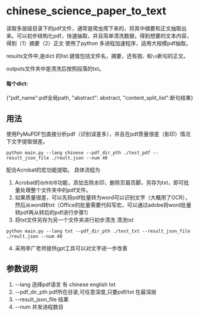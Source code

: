 # chinese_science_paper_to_text
读取多层级目录下的pdf文件，通常是爬虫爬下来的，将其中摘要和正文抽取出来。可以初步结构化pdf，快速抽取，并且简单清洗数据，得到想要的文本内容，得到（1）摘要（2）正文
使用了python 多进程加速程序，适用大规模pdf抽取。 

results文件中,是dict 的list.键值包括文件名，摘要，还有按`。`和`\n`断句的正文。

outputs文件夹中是清洗后按照段落的txt。

#### 每个dict:
 {"pdf_name":pdf全局path, "abstract": abstract, "content_split_list":断句结果}

## 用法

使用PyMuPDF包直接分析pdf（识别误差多），并且在pdf质量很差（影印）情况下文字提取很差。
```Python3
python main.py --lang chinese --pdf_dir_pth ./test_pdf --result_json_file ./reult.json --num 40
```
配合Acrobat的宏功能提取。
具体流程为

1. Acrobat的``动作向导``功能，添加去除水印，删除页眉页脚，另存为txt，即可批量处理整个文件夹中的pdf文件。
2. 如果质量很差，可以先将pdf批量转为word可以识别文字（大概用了OCR），然后从word转txt（Office的批量需要代码写宏，可以通过adobe将word批量转pdf再从转后的pdf进行步骤1）
3. 将txt文件另存为另一个文件夹进行初步清洗
清洗txt
```Python3、
python main.py --lang txt --pdf_dir_pth ./test_txt --result_json_file ./reult.json --num 40
```
4. 采用李广老师提供gpt工具可以对文字进一步改善


## 参数说明
1. --lang 选择pdf语言 有 chinese english txt 
2. --pdf_dir_pth  pdf所在目录,可任意深度,只要pdf/txt 在最深层
3. --result_json_file 结果
4. --num 并发进程数目

